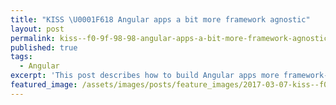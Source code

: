 ```yaml
---
title: "KISS \U0001F618 Angular apps a bit more framework agnostic"
layout: post
permalink: kiss--f0-9f-98-98-angular-apps-a-bit-more-framework-agnostic
published: true
tags:
  - Angular
excerpt: 'This post describes how to build Angular apps more framework-agnostic. Following the simple samples in this post will make your code more reusable. '
featured_image: /assets/images/posts/feature_images/2017-03-07-kiss--f0-9f-98-98-angular-apps-a-bit-more-framework-agnostic.jpg
---
```

